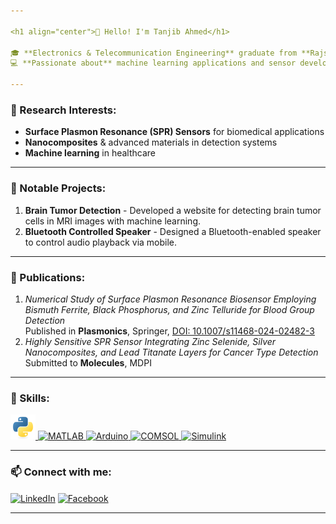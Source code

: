 ```yaml
---

<h1 align="center">👋 Hello! I'm Tanjib Ahmed</h1>

🎓 **Electronics & Telecommunication Engineering** graduate from **Rajshahi University of Engineering & Technology (RUET)**  
💻 **Passionate about** machine learning applications and sensor development for real-world problems.

---
```


### 🔬 Research Interests:
- **Surface Plasmon Resonance (SPR) Sensors** for biomedical applications
- **Nanocomposites** & advanced materials in detection systems
- **Machine learning** in healthcare

---

### 📄 Notable Projects:
1. **Brain Tumor Detection** - Developed a website for detecting brain tumor cells in MRI images with machine learning.
2. **Bluetooth Controlled Speaker** - Designed a Bluetooth-enabled speaker to control audio playback via mobile.

---

### 📝 Publications:
1. *Numerical Study of Surface Plasmon Resonance Biosensor Employing Bismuth Ferrite, Black Phosphorus, and Zinc Telluride for Blood Group Detection*  
   Published in **Plasmonics**, Springer, [DOI: 10.1007/s11468-024-02482-3](https://doi.org/10.1007/s11468-024-02482-3)
2. *Highly Sensitive SPR Sensor Integrating Zinc Selenide, Silver Nanocomposites, and Lead Titanate Layers for Cancer Type Detection*  
   Submitted to **Molecules**, MDPI

---

### 🌱 Skills:
<p align="left"> 
  <a href="https://www.python.org" target="_blank" rel="noreferrer"> <img src="https://raw.githubusercontent.com/devicons/devicon/master/icons/python/python-original.svg" alt="Python" width="40" height="40"/> </a> 
  <a href="https://www.mathworks.com/" target="_blank" rel="noreferrer"> <img src="https://upload.wikimedia.org/wikipedia/commons/2/21/Matlab_Logo.png" alt="MATLAB" width="40" height="40"/> </a> 
  <a href="https://www.arduino.cc/" target="_blank" rel="noreferrer"> <img src="https://cdn.worldvectorlogo.com/logos/arduino-1.svg" alt="Arduino" width="40" height="40"/> </a> 
  <a href="https://www.comsol.com/" target="_blank" rel="noreferrer"> <img src="https://upload.wikimedia.org/wikipedia/commons/8/84/Comsol_logo.png" alt="COMSOL" width="40" height="40"/> </a> 
  <a href="https://www.mathworks.com/products/simulink.html" target="_blank" rel="noreferrer"> <img src="https://upload.wikimedia.org/wikipedia/commons/2/27/Simulink_Logo.png" alt="Simulink" width="40" height="40"/> </a> 
</p>

---

### 📫 Connect with me:
<p align="left">
  <a href="https://linkedin.com/in/tanjibahmed" target="blank"><img align="center" src="https://raw.githubusercontent.com/rahuldkjain/github-profile-readme-generator/master/src/images/icons/Social/linked-in-alt.svg" alt="LinkedIn" height="30" width="40" /></a>
  <a href="https://fb.com/tanjib.ahmed.77" target="blank"><img align="center" src="https://raw.githubusercontent.com/rahuldkjain/github-profile-readme-generator/master/src/images/icons/Social/facebook.svg" alt="Facebook" height="30" width="40" /></a>
</p>

---

